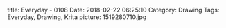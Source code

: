 title: Everyday - 0108
Date: 2018-02-22 06:25:10
Category: Drawing
Tags: Everyday, Drawing, Krita
picture: 1519280710.jpg
